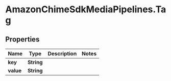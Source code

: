 # AmazonChimeSdkMediaPipelines.Tag

## Properties

Name | Type | Description | Notes
------------ | ------------- | ------------- | -------------
**key** | **String** |  | 
**value** | **String** |  | 



